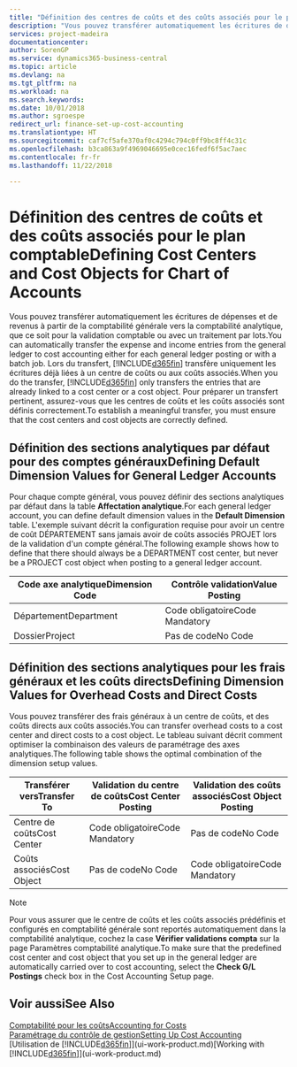 ```yaml
---
title: "Définition des centres de coûts et des coûts associés pour le plan comptable | Microsoft Docs"
description: "Vous pouvez transférer automatiquement les écritures de dépenses et de revenus à partir de la comptabilité générale vers la comptabilité analytique, que ce soit pour la validation comptable ou avec un traitement par lots. Lors du transfert, le système transfère uniquement les écritures déjà liées à un centre de coûts ou aux coûts associés. Pour préparer un transfert pertinent, assurez-vous que les centres de coûts et les coûts associés sont définis correctement."
services: project-madeira
documentationcenter: 
author: SorenGP
ms.service: dynamics365-business-central
ms.topic: article
ms.devlang: na
ms.tgt_pltfrm: na
ms.workload: na
ms.search.keywords: 
ms.date: 10/01/2018
ms.author: sgroespe
redirect_url: finance-set-up-cost-accounting
ms.translationtype: HT
ms.sourcegitcommit: caf7cf5afe370af0c4294c794c0ff9bc8ff4c31c
ms.openlocfilehash: b3ca863a9f4969046695e0cec16fedf6f5ac7aec
ms.contentlocale: fr-fr
ms.lasthandoff: 11/22/2018

---
```

# <a name="defining-cost-centers-and-cost-objects-for-chart-of-accounts"></a><span data-ttu-id="e1660-105">Définition des centres de coûts et des coûts associés pour le plan comptable</span><span class="sxs-lookup"><span data-stu-id="e1660-105">Defining Cost Centers and Cost Objects for Chart of Accounts</span></span>
<span data-ttu-id="e1660-106">Vous pouvez transférer automatiquement les écritures de dépenses et de revenus à partir de la comptabilité générale vers la comptabilité analytique, que ce soit pour la validation comptable ou avec un traitement par lots.</span><span class="sxs-lookup"><span data-stu-id="e1660-106">You can automatically transfer the expense and income entries from the general ledger to cost accounting either for each general ledger posting or with a batch job.</span></span> <span data-ttu-id="e1660-107">Lors du transfert, [!INCLUDE[d365fin](includes/d365fin_md.md)] transfère uniquement les écritures déjà liées à un centre de coûts ou aux coûts associés.</span><span class="sxs-lookup"><span data-stu-id="e1660-107">When you do the transfer, [!INCLUDE[d365fin](includes/d365fin_md.md)] only transfers the entries that are already linked to a cost center or a cost object.</span></span> <span data-ttu-id="e1660-108">Pour préparer un transfert pertinent, assurez-vous que les centres de coûts et les coûts associés sont définis correctement.</span><span class="sxs-lookup"><span data-stu-id="e1660-108">To establish a meaningful transfer, you must ensure that the cost centers and cost objects are correctly defined.</span></span>  

## <a name="defining-default-dimension-values-for-general-ledger-accounts"></a><span data-ttu-id="e1660-109">Définition des sections analytiques par défaut pour des comptes généraux</span><span class="sxs-lookup"><span data-stu-id="e1660-109">Defining Default Dimension Values for General Ledger Accounts</span></span>  
<span data-ttu-id="e1660-110">Pour chaque compte général, vous pouvez définir des sections analytiques par défaut dans la table **Affectation analytique**.</span><span class="sxs-lookup"><span data-stu-id="e1660-110">For each general ledger account, you can define default dimension values in the **Default Dimension** table.</span></span> <span data-ttu-id="e1660-111">L'exemple suivant décrit la configuration requise pour avoir un centre de coût DÉPARTEMENT sans jamais avoir de coûts associés PROJET lors de la validation d'un compte général.</span><span class="sxs-lookup"><span data-stu-id="e1660-111">The following example shows how to define that there should always be a DEPARTMENT cost center, but never be a PROJECT cost object when posting to a general ledger account.</span></span>  

|<span data-ttu-id="e1660-112">**Code axe analytique**</span><span class="sxs-lookup"><span data-stu-id="e1660-112">**Dimension Code**</span></span>|<span data-ttu-id="e1660-113">**Contrôle validation**</span><span class="sxs-lookup"><span data-stu-id="e1660-113">**Value Posting**</span></span>|  
|------------------------------------------|-----------------------------------------|  
|<span data-ttu-id="e1660-114">Département</span><span class="sxs-lookup"><span data-stu-id="e1660-114">Department</span></span>|<span data-ttu-id="e1660-115">Code obligatoire</span><span class="sxs-lookup"><span data-stu-id="e1660-115">Code Mandatory</span></span>|  
|<span data-ttu-id="e1660-116">Dossier</span><span class="sxs-lookup"><span data-stu-id="e1660-116">Project</span></span>|<span data-ttu-id="e1660-117">Pas de code</span><span class="sxs-lookup"><span data-stu-id="e1660-117">No Code</span></span>|  

## <a name="defining-dimension-values-for-overhead-costs-and-direct-costs"></a><span data-ttu-id="e1660-118">Définition des sections analytiques pour les frais généraux et les coûts directs</span><span class="sxs-lookup"><span data-stu-id="e1660-118">Defining Dimension Values for Overhead Costs and Direct Costs</span></span>  
 <span data-ttu-id="e1660-119">Vous pouvez transférer des frais généraux à un centre de coûts, et des coûts directs aux coûts associés.</span><span class="sxs-lookup"><span data-stu-id="e1660-119">You can transfer overhead costs to a cost center and direct costs to a cost object.</span></span> <span data-ttu-id="e1660-120">Le tableau suivant décrit comment optimiser la combinaison des valeurs de paramétrage des axes analytiques.</span><span class="sxs-lookup"><span data-stu-id="e1660-120">The following table shows the optimal combination of the dimension setup values.</span></span>  

|<span data-ttu-id="e1660-121">Transférer vers</span><span class="sxs-lookup"><span data-stu-id="e1660-121">Transfer To</span></span>|<span data-ttu-id="e1660-122">Validation du centre de coûts</span><span class="sxs-lookup"><span data-stu-id="e1660-122">Cost Center Posting</span></span>|<span data-ttu-id="e1660-123">Validation des coûts associés</span><span class="sxs-lookup"><span data-stu-id="e1660-123">Cost Object Posting</span></span>|  
|-----------------|-------------------------|-------------------------|  
|<span data-ttu-id="e1660-124">Centre de coûts</span><span class="sxs-lookup"><span data-stu-id="e1660-124">Cost Center</span></span>|<span data-ttu-id="e1660-125">Code obligatoire</span><span class="sxs-lookup"><span data-stu-id="e1660-125">Code Mandatory</span></span>|<span data-ttu-id="e1660-126">Pas de code</span><span class="sxs-lookup"><span data-stu-id="e1660-126">No Code</span></span>|  
|<span data-ttu-id="e1660-127">Coûts associés</span><span class="sxs-lookup"><span data-stu-id="e1660-127">Cost Object</span></span>|<span data-ttu-id="e1660-128">Pas de code</span><span class="sxs-lookup"><span data-stu-id="e1660-128">No Code</span></span>|<span data-ttu-id="e1660-129">Code obligatoire</span><span class="sxs-lookup"><span data-stu-id="e1660-129">Code Mandatory</span></span>|  

> [!NOTE]  
>  <span data-ttu-id="e1660-130">Pour vous assurer que le centre de coûts et les coûts associés prédéfinis et configurés en comptabilité générale sont reportés automatiquement dans la comptabilité analytique, cochez la case **Vérifier validations compta** sur la page Paramètres comptabilité analytique.</span><span class="sxs-lookup"><span data-stu-id="e1660-130">To make sure that the predefined cost center and cost object that you set up in the general ledger are automatically carried over to cost accounting, select the **Check G/L Postings** check box in the Cost Accounting Setup page.</span></span>  

## <a name="see-also"></a><span data-ttu-id="e1660-131">Voir aussi</span><span class="sxs-lookup"><span data-stu-id="e1660-131">See Also</span></span>  
[<span data-ttu-id="e1660-132">Comptabilité pour les coûts</span><span class="sxs-lookup"><span data-stu-id="e1660-132">Accounting for Costs</span></span>](finance-manage-cost-accounting.md)  
[<span data-ttu-id="e1660-133">Paramétrage du contrôle de gestion</span><span class="sxs-lookup"><span data-stu-id="e1660-133">Setting Up Cost Accounting</span></span>](finance-set-up-cost-accounting.md)  
<span data-ttu-id="e1660-134">[Utilisation de [!INCLUDE[d365fin](includes/d365fin_md.md)]](ui-work-product.md)</span><span class="sxs-lookup"><span data-stu-id="e1660-134">[Working with [!INCLUDE[d365fin](includes/d365fin_md.md)]](ui-work-product.md)</span></span>

